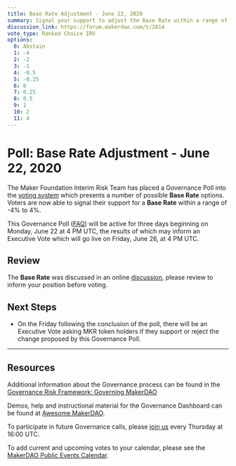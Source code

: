 ```yaml
---
title: Base Rate Adjustment - June 22, 2020
summary: Signal your support to adjust the Base Rate within a range of -4% to 4%
discussion_link: https://forum.makerdao.com/t/2814
vote_type: Ranked Choice IRV
options:
  0: Abstain
  1: -4
  2: -2
  3: -1
  4: -0.5
  5: -0.25
  6: 0
  7: 0.25
  8: 0.5
  9: 1
  10: 2
  11: 4
---
```


# Poll: Base Rate Adjustment - June 22, 2020

The Maker Foundation Interim Risk Team has placed a Governance Poll into the [voting system](https://vote.makerdao.com/polling) which presents a number of possible **Base Rate** options. Voters are now able to signal their support for a **Base Rate** within a range of -4% to 4%.

This Governance Poll ([FAQ](https://community-development.makerdao.com/makerdao-mcd-faqs/faqs/governance)) will be active for three days beginning on Monday, June 22 at 4 PM UTC, the results of which may inform an Executive Vote which will go live on Friday, June 26, at 4 PM UTC.

## Review

The **Base Rate** was discussed in an online [discussion](https://forum.makerdao.com/t/2380), please review to inform your position before voting.

## Next Steps

- On the Friday following the conclusion of the poll, there will be an Executive Vote asking MKR token holders if they support or reject the change proposed by this Governance Poll.

---

## Resources

Additional information about the Governance process can be found in the [Governance Risk Framework: Governing MakerDAO](https://community-development.makerdao.com/governance/governance-risk-framework)

Demos, help and instructional material for the Governance Dashboard can be found at [Awesome MakerDAO](https://awesome.makerdao.com/#voting).

To participate in future Governance calls, please [join us](https://community-development.makerdao.com/governance/governance-and-risk-meetings) every Thursday at 16:00 UTC.

To add current and upcoming votes to your calendar, please see the [MakerDAO Public Events Calendar](https://calendar.google.com/calendar/embed?src=makerdao.com_3efhm2ghipksegl009ktniomdk%40group.calendar.google.com&ctz=America%2FLos_Angeles).
